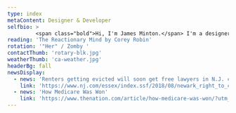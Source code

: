 ```yaml
---
type: index
metaContent: Designer & Developer
selfbio: >
         <span class="bold">Hi, I'm James Minton.</span> I'm a designer and web developer living in New York City. My cross-disciplinary background includes degrees in photography, multimedia arts, and psychology, and work on documentaries and web projects. These days I serve as Creative Director and Project Lead for <a href="https://evictionlab.org" target="_blank">evictionlab.org</a>.
reading: 'The Reactionary Mind by Corey Robin'
rotation: '"Her" / Zomby '   
contactThumb: 'rotary-blk.jpg'  
weatherThumb: 'ca-weather.jpg' 
headerBg: fall  
newsDisplay: 
  - news: 'Renters getting evicted will soon get free lawyers in N.J. city'
    link: 'https://www.nj.com/essex/index.ssf/2018/08/newark_right_to_counsel_free_lawyers_evictions.html'
  - news: 'How Medicare Was Won'
    link: 'https://www.thenation.com/article/how-medicare-was-won/?utm_medium=socialflow&utm_source=twitter'  
---  
```

  


